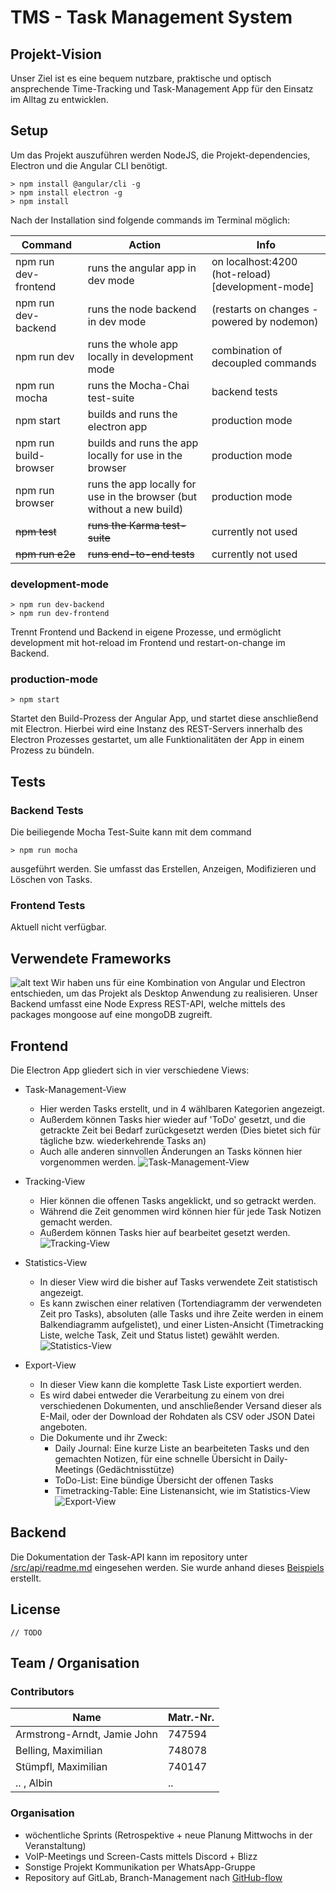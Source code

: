 # TMS - Task Management System

## Projekt-Vision

Unser Ziel ist es eine bequem nutzbare, praktische und optisch ansprechende Time-Tracking und Task-Management App für den Einsatz im Alltag zu entwicklen. 

## Setup

Um das Projekt auszuführen werden NodeJS, die Projekt-dependencies, Electron und die Angular CLI benötigt.

```shell
> npm install @angular/cli -g
> npm install electron -g
> npm install
```

Nach der Installation sind folgende commands im Terminal möglich: 

|Command|Action|Info|
|-------|------|----|
|npm run dev-frontend|runs the angular app in dev mode|on localhost:4200 (hot-reload) [development-mode]|
|npm run dev-backend|runs the node backend in dev mode|(restarts on changes - powered by nodemon)|
|npm run dev|runs the whole app locally in development mode|combination of decoupled commands|
|npm run mocha|runs the Mocha-Chai test-suite|backend tests|
|npm start|builds and runs the electron app|production mode|
|npm run build-browser|builds and runs the app locally for use in the browser|production mode|
|npm run browser|runs the app locally for use in the browser (but without a new build)|production mode|
|~~npm test~~|~~runs the Karma test-suite~~|currently not used|
|~~npm run e2e~~|~~runs end-to-end tests~~|currently not used|

### development-mode

```shell
> npm run dev-backend
> npm run dev-frontend
```

Trennt Frontend und Backend in eigene Prozesse, und ermöglicht development mit hot-reload im Frontend und restart-on-change im Backend. 

### production-mode

```shell
> npm start
```

Startet den Build-Prozess der Angular App, und startet diese anschließend mit Electron. Hierbei wird eine Instanz des REST-Servers innerhalb des Electron Prozesses gestartet, um alle Funktionalitäten der App in einem Prozess zu bündeln. 

## Tests

### Backend Tests

Die beiliegende Mocha Test-Suite kann mit dem command 

```shell
> npm run mocha
```

ausgeführt werden.
Sie umfasst das Erstellen, Anzeigen, Modifizieren und Löschen von Tasks.

### Frontend Tests

Aktuell nicht verfügbar.

## Verwendete Frameworks

![alt text](https://cdn.auth0.com/blog/angular2-electron/angular2-electron-logo.png "Angular + Electron")
Wir haben uns für eine Kombination von Angular und Electron entschieden,
um das Projekt als Desktop Anwendung zu realisieren. Unser Backend umfasst eine
Node Express REST-API, welche mittels des packages mongoose auf eine mongoDB zugreift.

## Frontend

Die Electron App gliedert sich in vier verschiedene Views: 

- Task-Management-View
  - Hier werden Tasks erstellt, und in 4 wählbaren Kategorien angezeigt. 
  - Außerdem können Tasks hier wieder auf 'ToDo' gesetzt, und die getrackte Zeit bei Bedarf zurückgesetzt werden (Dies bietet sich für tägliche bzw. wiederkehrende Tasks an)
  - Auch alle anderen sinnvollen Änderungen an Tasks können hier vorgenommen werden.
![Task-Management-View](https://gitlab.fbi.h-da.de/istmabell/tms/blob/master/doc/app-screens/tms-01.PNG)

- Tracking-View
  - Hier können die offenen Tasks angeklickt, und so getrackt werden. 
  - Während die Zeit genommen wird können hier für jede Task Notizen gemacht werden. 
  - Außerdem können Tasks hier auf bearbeitet gesetzt werden.
![Tracking-View](https://gitlab.fbi.h-da.de/istmabell/tms/blob/master/doc/app-screens/tms-02.PNG)

- Statistics-View
  - In dieser View wird die bisher auf Tasks verwendete Zeit statistisch angezeigt.
  - Es kann zwischen einer relativen (Tortendiagramm der verwendeten Zeit pro Tasks), absoluten (alle Tasks und ihre Zeite werden in einem Balkendiagramm aufgelistet), und einer Listen-Ansicht (Timetracking Liste, welche Task, Zeit und Status listet) gewählt werden.
![Statistics-View](https://gitlab.fbi.h-da.de/istmabell/tms/blob/master/doc/app-screens/tms-03.PNG)

- Export-View
  - In dieser View kann die komplette Task Liste exportiert werden. 
  - Es wird dabei entweder die Verarbeitung zu einem von drei verschiedenen Dokumenten, und anschließender Versand dieser als E-Mail, oder der Download der Rohdaten als CSV oder JSON Datei angeboten.
  - Die Dokumente und ihr Zweck:
    - Daily Journal: Eine kurze Liste an bearbeiteten Tasks und den gemachten Notizen, für eine schnelle Übersicht in Daily-Meetings (Gedächtnisstütze)
    - ToDo-List: Eine bündige Übersicht der offenen Tasks
    - Timetracking-Table: Eine Listenansicht, wie im Statistics-View
![Export-View](https://gitlab.fbi.h-da.de/istmabell/tms/blob/master/doc/app-screens/tms-04.PNG)

## Backend

Die Dokumentation der Task-API kann im repository unter [/src/api/readme.md](https://gitlab.fbi.h-da.de/istmabell/tms/blob/master/src/api/readme.md) eingesehen werden.
Sie wurde anhand dieses [Beispiels](https://gist.github.com/iros/3426278) erstellt.

## License

`// TODO`

## Team / Organisation

### Contributors

|Name|Matr.-Nr.|
|----|---------|
|Armstrong-Arndt, Jamie John|747594|
|Belling, Maximilian|748078|
|Stümpfl, Maximilian|740147|
|.. , Albin|..|

### Organisation

- wöchentliche Sprints (Retrospektive + neue Planung Mittwochs in der Veranstaltung)
- VoIP-Meetings und Screen-Casts mittels Discord + Blizz
- Sonstige Projekt Kommunikation per WhatsApp-Gruppe
- Repository auf GitLab, Branch-Management nach [GitHub-flow](https://guides.github.com/introduction/flow/)
